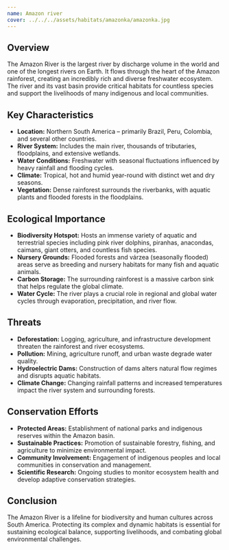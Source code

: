 ```yaml
---
name: Amazon river
cover: ../../../assets/habitats/amazonka/amazonka.jpg
---
```

## Overview
The Amazon River is the largest river by discharge volume in the world and one of the longest rivers on Earth. It flows through the heart of the Amazon rainforest, creating an incredibly rich and diverse freshwater ecosystem. The river and its vast basin provide critical habitats for countless species and support the livelihoods of many indigenous and local communities.

## Key Characteristics
- **Location:** Northern South America – primarily Brazil, Peru, Colombia, and several other countries.
- **River System:** Includes the main river, thousands of tributaries, floodplains, and extensive wetlands.
- **Water Conditions:** Freshwater with seasonal fluctuations influenced by heavy rainfall and flooding cycles.
- **Climate:** Tropical, hot and humid year-round with distinct wet and dry seasons.
- **Vegetation:** Dense rainforest surrounds the riverbanks, with aquatic plants and flooded forests in the floodplains.

## Ecological Importance
- **Biodiversity Hotspot:** Hosts an immense variety of aquatic and terrestrial species including pink river dolphins, piranhas, anacondas, caimans, giant otters, and countless fish species.
- **Nursery Grounds:** Flooded forests and várzea (seasonally flooded) areas serve as breeding and nursery habitats for many fish and aquatic animals.
- **Carbon Storage:** The surrounding rainforest is a massive carbon sink that helps regulate the global climate.
- **Water Cycle:** The river plays a crucial role in regional and global water cycles through evaporation, precipitation, and river flow.

## Threats
- **Deforestation:** Logging, agriculture, and infrastructure development threaten the rainforest and river ecosystems.
- **Pollution:** Mining, agriculture runoff, and urban waste degrade water quality.
- **Hydroelectric Dams:** Construction of dams alters natural flow regimes and disrupts aquatic habitats.
- **Climate Change:** Changing rainfall patterns and increased temperatures impact the river system and surrounding forests.

## Conservation Efforts
- **Protected Areas:** Establishment of national parks and indigenous reserves within the Amazon basin.
- **Sustainable Practices:** Promotion of sustainable forestry, fishing, and agriculture to minimize environmental impact.
- **Community Involvement:** Engagement of indigenous peoples and local communities in conservation and management.
- **Scientific Research:** Ongoing studies to monitor ecosystem health and develop adaptive conservation strategies.

## Conclusion
The Amazon River is a lifeline for biodiversity and human cultures across South America. Protecting its complex and dynamic habitats is essential for sustaining ecological balance, supporting livelihoods, and combating global environmental challenges.
